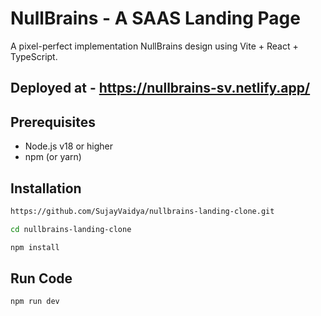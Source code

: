 # NullBrains - A SAAS Landing Page

A pixel-perfect implementation NullBrains design using Vite + React + TypeScript.

## Deployed at - https://nullbrains-sv.netlify.app/

## Prerequisites

- Node.js v18 or higher  
- npm (or yarn)

## Installation

```bash
https://github.com/SujayVaidya/nullbrains-landing-clone.git

cd nullbrains-landing-clone

npm install
```

## Run Code

```bash
npm run dev
```